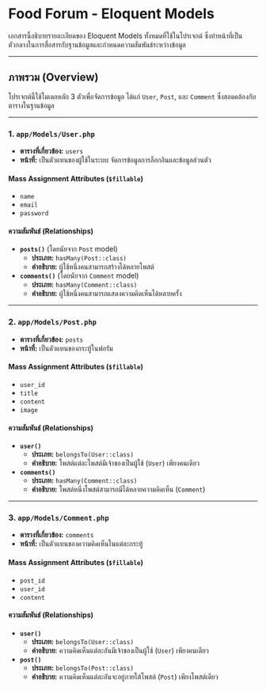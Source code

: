 # Food Forum - Eloquent Models

เอกสารนี้อธิบายรายละเอียดของ Eloquent Models ทั้งหมดที่ใช้ในโปรเจกต์ ซึ่งทำหน้าที่เป็นตัวกลางในการสื่อสารกับฐานข้อมูลและกำหนดความสัมพันธ์ระหว่างข้อมูล

---

## ภาพรวม (Overview)
โปรเจกต์นี้ใช้โมเดลหลัก 3 ตัวเพื่อจัดการข้อมูล ได้แก่ `User`, `Post`, และ `Comment` ซึ่งสอดคล้องกับตารางในฐานข้อมูล

---

### 1. `app/Models/User.php`
- **ตารางที่เกี่ยวข้อง:** `users`
- **หน้าที่:** เป็นตัวแทนของผู้ใช้ในระบบ จัดการข้อมูลการล็อกอินและข้อมูลส่วนตัว

#### Mass Assignment Attributes (`$fillable`)
- `name`
- `email`
- `password`

#### ความสัมพันธ์ (Relationships)
- **`posts()`** (โดยนัยจาก `Post` model)
  - **ประเภท:** `hasMany(Post::class)`
  - **คำอธิบาย:** ผู้ใช้หนึ่งคนสามารถสร้างได้หลายโพสต์
- **`comments()`** (โดยนัยจาก `Comment` model)
  - **ประเภท:** `hasMany(Comment::class)`
  - **คำอธิบาย:** ผู้ใช้หนึ่งคนสามารถแสดงความคิดเห็นได้หลายครั้ง

---

### 2. `app/Models/Post.php`
- **ตารางที่เกี่ยวข้อง:** `posts`
- **หน้าที่:** เป็นตัวแทนของกระทู้ในฟอรัม

#### Mass Assignment Attributes (`$fillable`)
- `user_id`
- `title`
- `content`
- `image`

#### ความสัมพันธ์ (Relationships)
- **`user()`**
  - **ประเภท:** `belongsTo(User::class)`
  - **คำอธิบาย:** โพสต์แต่ละโพสต์มีเจ้าของเป็นผู้ใช้ (`User`) เพียงคนเดียว
- **`comments()`**
  - **ประเภท:** `hasMany(Comment::class)`
  - **คำอธิบาย:** โพสต์หนึ่งโพสต์สามารถมีได้หลายความคิดเห็น (`Comment`)

---

### 3. `app/Models/Comment.php`
- **ตารางที่เกี่ยวข้อง:** `comments`
- **หน้าที่:** เป็นตัวแทนของความคิดเห็นในแต่ละกระทู้

#### Mass Assignment Attributes (`$fillable`)
- `post_id`
- `user_id`
- `content`

#### ความสัมพันธ์ (Relationships)
- **`user()`**
  - **ประเภท:** `belongsTo(User::class)`
  - **คำอธิบาย:** ความคิดเห็นแต่ละอันมีเจ้าของเป็นผู้ใช้ (`User`) เพียงคนเดียว
- **`post()`**
  - **ประเภท:** `belongsTo(Post::class)`
  - **คำอธิบาย:** ความคิดเห็นแต่ละอันจะอยู่ภายใต้โพสต์ (`Post`) เพียงโพสต์เดียว

